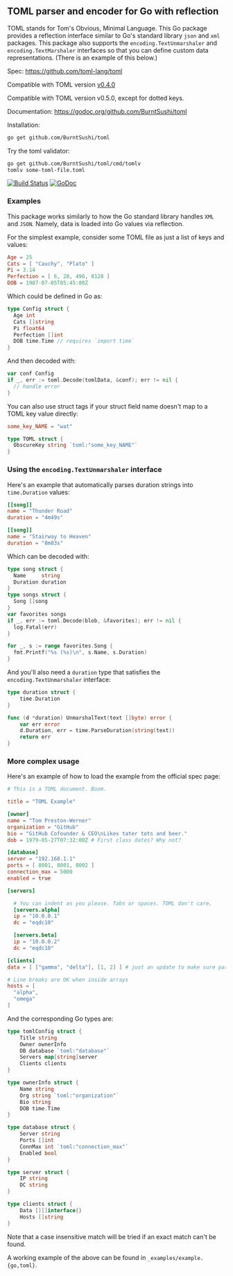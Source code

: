 ## TOML parser and encoder for Go with reflection

TOML stands for Tom's Obvious, Minimal Language. This Go package provides a
reflection interface similar to Go's standard library `json` and `xml`
packages. This package also supports the `encoding.TextUnmarshaler` and
`encoding.TextMarshaler` interfaces so that you can define custom data
representations. (There is an example of this below.)

Spec: https://github.com/toml-lang/toml

Compatible with TOML version
[v0.4.0](https://github.com/toml-lang/toml/blob/master/versions/en/toml-v0.4.0.md)

Compatible with TOML version v0.5.0, except for dotted keys.

Documentation: https://godoc.org/github.com/BurntSushi/toml

Installation:

```bash
go get github.com/BurntSushi/toml
```

Try the toml validator:

```bash
go get github.com/BurntSushi/toml/cmd/tomlv
tomlv some-toml-file.toml
```

[![Build Status](https://travis-ci.org/BurntSushi/toml.svg?branch=master)](https://travis-ci.org/BurntSushi/toml) [![GoDoc](https://godoc.org/github.com/BurntSushi/toml?status.svg)](https://godoc.org/github.com/BurntSushi/toml)

### Examples

This package works similarly to how the Go standard library handles `XML`
and `JSON`. Namely, data is loaded into Go values via reflection.

For the simplest example, consider some TOML file as just a list of keys
and values:

```toml
Age = 25
Cats = [ "Cauchy", "Plato" ]
Pi = 3.14
Perfection = [ 6, 28, 496, 8128 ]
DOB = 1987-07-05T05:45:00Z
```

Which could be defined in Go as:

```go
type Config struct {
  Age int
  Cats []string
  Pi float64
  Perfection []int
  DOB time.Time // requires `import time`
}
```

And then decoded with:

```go
var conf Config
if _, err := toml.Decode(tomlData, &conf); err != nil {
  // handle error
}
```

You can also use struct tags if your struct field name doesn't map to a TOML
key value directly:

```toml
some_key_NAME = "wat"
```

```go
type TOML struct {
  ObscureKey string `toml:"some_key_NAME"`
}
```

### Using the `encoding.TextUnmarshaler` interface

Here's an example that automatically parses duration strings into
`time.Duration` values:

```toml
[[song]]
name = "Thunder Road"
duration = "4m49s"

[[song]]
name = "Stairway to Heaven"
duration = "8m03s"
```

Which can be decoded with:

```go
type song struct {
  Name     string
  Duration duration
}
type songs struct {
  Song []song
}
var favorites songs
if _, err := toml.Decode(blob, &favorites); err != nil {
  log.Fatal(err)
}

for _, s := range favorites.Song {
  fmt.Printf("%s (%s)\n", s.Name, s.Duration)
}
```

And you'll also need a `duration` type that satisfies the
`encoding.TextUnmarshaler` interface:

```go
type duration struct {
	time.Duration
}

func (d *duration) UnmarshalText(text []byte) error {
	var err error
	d.Duration, err = time.ParseDuration(string(text))
	return err
}
```

### More complex usage

Here's an example of how to load the example from the official spec page:

```toml
# This is a TOML document. Boom.

title = "TOML Example"

[owner]
name = "Tom Preston-Werner"
organization = "GitHub"
bio = "GitHub Cofounder & CEO\nLikes tater tots and beer."
dob = 1979-05-27T07:32:00Z # First class dates? Why not?

[database]
server = "192.168.1.1"
ports = [ 8001, 8001, 8002 ]
connection_max = 5000
enabled = true

[servers]

  # You can indent as you please. Tabs or spaces. TOML don't care.
  [servers.alpha]
  ip = "10.0.0.1"
  dc = "eqdc10"

  [servers.beta]
  ip = "10.0.0.2"
  dc = "eqdc10"

[clients]
data = [ ["gamma", "delta"], [1, 2] ] # just an update to make sure parsers support it

# Line breaks are OK when inside arrays
hosts = [
  "alpha",
  "omega"
]
```

And the corresponding Go types are:

```go
type tomlConfig struct {
	Title string
	Owner ownerInfo
	DB database `toml:"database"`
	Servers map[string]server
	Clients clients
}

type ownerInfo struct {
	Name string
	Org string `toml:"organization"`
	Bio string
	DOB time.Time
}

type database struct {
	Server string
	Ports []int
	ConnMax int `toml:"connection_max"`
	Enabled bool
}

type server struct {
	IP string
	DC string
}

type clients struct {
	Data [][]interface{}
	Hosts []string
}
```

Note that a case insensitive match will be tried if an exact match can't be
found.

A working example of the above can be found in `_examples/example.{go,toml}`.
